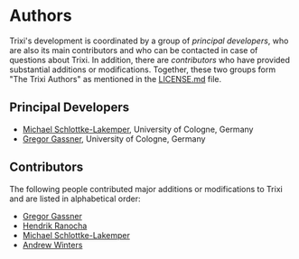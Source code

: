 # Authors

Trixi's development is coordinated by a group of *principal developers*,
who are also its main contributors and who can be contacted in case of
questions about Trixi. In addition, there are *contributors* who have
provided substantial additions or modifications. Together, these two groups form
"The Trixi Authors" as mentioned in the [LICENSE.md](LICENSE.md) file.

## Principal Developers
* [Michael Schlottke-Lakemper](https://www.mi.uni-koeln.de/NumSim/schlottke-lakemper),
  University of Cologne, Germany
* [Gregor Gassner](https://www.mi.uni-koeln.de/NumSim/gregor-gassner),
  University of Cologne, Germany

## Contributors
The following people contributed major additions or modifications to Trixi and
are listed in alphabetical order:

* [Gregor Gassner](https://www.mi.uni-koeln.de/NumSim/gregor-gassner)
* [Hendrik Ranocha](https://ranocha.de)
* [Michael Schlottke-Lakemper](https://www.mi.uni-koeln.de/NumSim/schlottke-lakemper)
* [Andrew Winters](https://liu.se/en/employee/andwi94)
